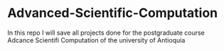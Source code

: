 # Advanced-Scientific-Computation
In this repo I will save all projects done for the postgraduate course Adcance Scientifi Computation of the university of Antioquia
